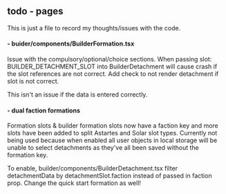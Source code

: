 ## todo - pages

This is just a file to record my thoughts/issues with the code.

#### - buider/components/BuilderFormation.tsx

Issue with the compulsory/optional/choice sections. When passing slot: BUILDER_DETACHMENT_SLOT into BuilderDetachment will cause crash if the slot references are not correct. Add check to not render detachment if slot is not correct.

This isn't an issue if the data is entered correctly.

#### - dual faction formations

Formation slots & builder formation slots now have a faction key and more slots have been added to split Astartes and Solar slot types. Currently not being used because when enabled all user objects in local storage will be unable to select detachments as they've all been saved without the formation key.

To enable, builder/components/BuilderDetachment.tsx filter detachmentData by detachmentSlot.faction instead of passed in faction prop. Change the quick start formation as well!
